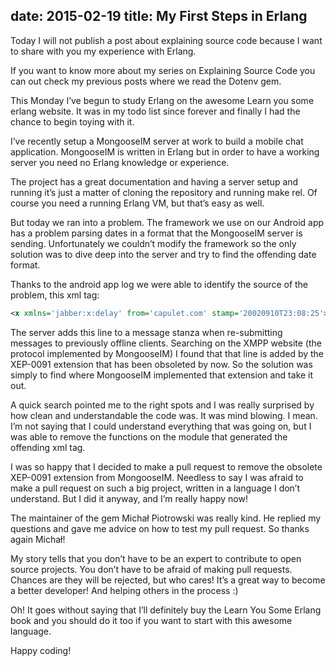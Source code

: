 date: 2015-02-19
title: My First Steps in Erlang
---
Today I will not publish a post about explaining source code because I want to share with you my experience 
with Erlang.

If you want to know more about my series on Explaining Source Code you can out
check my previous posts where we read the Dotenv gem.

This Monday I’ve begun to study Erlang on the awesome Learn you some erlang website.
It was in my todo list since forever and finally I had the chance to begin toying with it.

I’ve recently setup a MongooseIM server at work to build a mobile chat application.
MongooseIM is written in Erlang but in order to have a working server you need no Erlang
knowledge or experience.

The project has a great documentation and having a server setup and running it’s just a matter of
cloning the repository and running make rel. Of course you need a running Erlang VM, but that’s easy as well.

But today we ran into a problem. The framework we use on our Android app has a problem parsing dates
in a format that the MongooseIM server is sending. Unfortunately we couldn’t modify the framework
so the only solution was to dive deep into the server and try to find the offending date format.

Thanks to the android app log we were able to identify the source of the problem, this xml tag:

```xml
<x xmlns='jabber:x:delay' from='capulet.com' stamp='20020910T23:08:25'>Offline Storage</x>
```

The server adds this line to a message stanza when re-submitting messages to previously offline clients.
Searching on the XMPP website (the protocol implemented by MongooseIM) I found that that line is added
by the XEP-0091 extension that has been obsoleted by now. So the solution was simply to find where
MongooseIM implemented that extension and take it out.

A quick search pointed me to the right spots and I was really surprised by how clean and understandable
the code was. It was mind blowing. I mean. I’m not saying that I could understand everything that was
going on, but I was able to remove the functions on the module that generated the offending xml tag.

I was so happy that I decided to make a pull request to remove the obsolete XEP-0091 extension from MongooseIM.
Needless to say I was afraid to make a pull request on such a big project, written in a language
I don’t understand. But I did it anyway, and I’m really happy now!

The maintainer of the gem Michał Piotrowski was really kind. He replied my questions and gave me advice
on how to test my pull request. So thanks again Michał!

My story tells that you don’t have to be an expert to contribute to open source projects.
You don’t have to be afraid of making pull requests. Chances are they will be rejected, but who cares!
It’s a great way to become a better developer! And helping others in the process :)

Oh! It goes without saying that I’ll definitely buy the Learn You Some Erlang book and you should
do it too if you want to start with this awesome language.

Happy coding!
